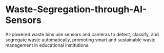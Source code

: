 # Waste-Segregation-through-AI-Sensors
AI-powered waste bins use sensors and cameras to detect, classify, and segregate waste automatically, promoting smart and sustainable waste management in educational institutions.
